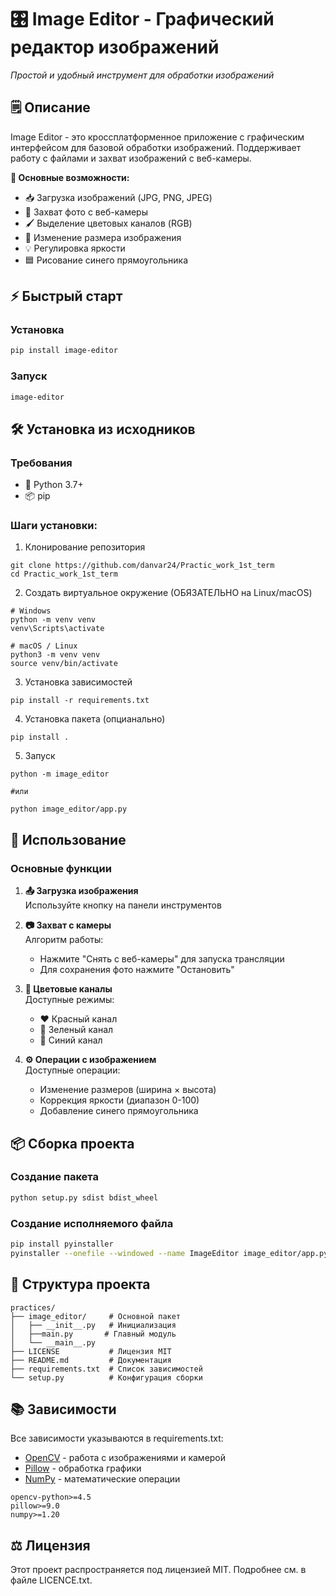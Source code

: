 # 🎛️ Image Editor - Графический редактор изображений

*Простой и удобный инструмент для обработки изображений*

## 🗒️ Описание
Image Editor - это кроссплатформенное приложение с графическим интерфейсом для базовой обработки изображений. Поддерживает работу с файлами и захват изображений с веб-камеры.

**🔧 Основные возможности:**
- 📥 Загрузка изображений (JPG, PNG, JPEG)
- 🌅 Захват фото с веб-камеры
- 🖌️ Выделение цветовых каналов (RGB)
- 📐 Изменение размера изображения
- 💡 Регулировка яркости
- 🟦 Рисование синего прямоугольника

## ⚡ Быстрый старт

### Установка
```bash
pip install image-editor
```

### Запуск
```bash
image-editor
```

## 🛠️ Установка из исходников

### Требования
- 🐍 Python 3.7+
- 📦 pip

### Шаги установки:
1. Клонирование репозитория
```
git clone https://github.com/danvar24/Practic_work_1st_term
cd Practic_work_1st_term
```

2. Создать виртуальное окружение (ОБЯЗАТЕЛЬНО на Linux/macOS)
```
# Windows
python -m venv venv
venv\Scripts\activate
```
```
# macOS / Linux
python3 -m venv venv
source venv/bin/activate
```
3. Установка зависимостей
```
pip install -r requirements.txt
```
4. Установка пакета (опцианально)
```
pip install .
```

5. Запуск 
```
python -m image_editor

#или

python image_editor/app.py
```

## 🎨 Использование

### Основные функции
1. **📤 Загрузка изображения**  
   Используйте кнопку на панели инструментов

2. **📷 Захват с камеры**  
   Алгоритм работы:
   - Нажмите "Снять с веб-камеры" для запуска трансляции
   - Для сохранения фото нажмите "Остановить"

3. **🌈 Цветовые каналы**  
   Доступные режимы:
   - ❤️ Красный канал
   - 💚 Зеленый канал
   - 💙 Синий канал

4. **⚙️ Операции с изображением**  
   Доступные операции:
   - Изменение размеров (ширина × высота)
   - Коррекция яркости (диапазон 0-100)
   - Добавление синего прямоугольника

## 📦 Сборка проекта

### Создание пакета
```bash
python setup.py sdist bdist_wheel
```

### Создание исполняемого файла
```bash
pip install pyinstaller
pyinstaller --onefile --windowed --name ImageEditor image_editor/app.py
```

## 📁 Структура проекта
```
practices/
├── image_editor/     # Основной пакет
│   ├── __init__.py   # Инициализация
│   ├──main.py       # Главный модуль
│   └── __main__.py 
├── LICENSE           # Лицензия MIT
├── README.md         # Документация
├── requirements.txt  # Список зависимостей
└── setup.py          # Конфигурация сборки
```

## 📚 Зависимости 
Все зависимости указываются в requirements.txt:
- [OpenCV](https://opencv.org/) - работа с изображениями и камерой
- [Pillow](https://python-pillow.org/) - обработка графики
- [NumPy](https://numpy.org/) - математические операции

```text
opencv-python>=4.5
pillow>=9.0
numpy>=1.20
```

## ⚖️ Лицензия
Этот проект распространяется под лицензией MIT. Подробнее см. в файле LICENCE.txt.

